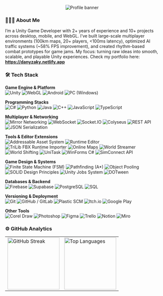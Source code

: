 <!-- Banner -->
<p align="center">
  <img src="https://user-images.githubusercontent.com/10498744/210012254-234538ff-d198-48aa-8964-37e6fd45d227.gif" alt="Profile banner" />
</p>

### 👨🏻‍💻 About Me

I’m a Unity Game Developer with 2+ years of experience and 10+ projects across desktop, mobile, and WebGL. I’ve built large-scale multiplayer environments (100km maps, 20+ players, <100ms latency), optimized AI traffic systems (~58% FPS improvement), and created rhythm-based combat prototypes for game jams. My focus: turning raw ideas into smooth, scalable, and playable Unity experiences. Check my portfolio here: **https://danyzaky.netlify.app**

### 🛠 Tech Stack

**Game Engine & Platform**  
![Unity](https://img.shields.io/badge/-Unity-05122A?style=flat)
![WebGL](https://img.shields.io/badge/-WebGL-05122A?style=flat)
![Android](https://img.shields.io/badge/-Android-05122A?style=flat)
![PC (Windows)](https://img.shields.io/badge/-PC%20%28Windows%29-05122A?style=flat)

**Programming Stacks**  
![C#](https://img.shields.io/badge/-C%23-05122A?style=flat)
![Python](https://img.shields.io/badge/-Python-05122A?style=flat)
![Java](https://img.shields.io/badge/-Java-05122A?style=flat)
![C++](https://img.shields.io/badge/-C%2B%2B-05122A?style=flat)
![JavaScript](https://img.shields.io/badge/-JavaScript-05122A?style=flat)
![TypeScript](https://img.shields.io/badge/-TypeScript-05122A?style=flat)

**Multiplayer & Networking**  
![Mirror Networking](https://img.shields.io/badge/-Mirror%20Networking-05122A?style=flat)
![WebSocket](https://img.shields.io/badge/-WebSocket-05122A?style=flat)
![Socket.IO](https://img.shields.io/badge/-Socket.IO-05122A?style=flat)
![Colyseus](https://img.shields.io/badge/-Colyseus-05122A?style=flat)
![REST API](https://img.shields.io/badge/-REST%20API-05122A?style=flat)
![JSON Serialization](https://img.shields.io/badge/-JSON%20Serialization-05122A?style=flat)

**Tools & Editor Extensions**  
![Addressable Asset System](https://img.shields.io/badge/-Addressable%20Asset%20System-05122A?style=flat)
![Runtime Editor](https://img.shields.io/badge/-Runtime%20Editor-05122A?style=flat)
![TriLib FBX Runtime Importer](https://img.shields.io/badge/-TriLib%20FBX%20Runtime%20Importer-05122A?style=flat)
![Online Maps](https://img.shields.io/badge/-Online%20Maps-05122A?style=flat)
![World Streamer](https://img.shields.io/badge/-World%20Streamer-05122A?style=flat)
![World Shifting](https://img.shields.io/badge/-World%20Shifting-05122A?style=flat)
![UniTask](https://img.shields.io/badge/-UniTask-05122A?style=flat)
![WinForms C#](https://img.shields.io/badge/-WinForms%20C%23-05122A?style=flat)
![SimConnect API](https://img.shields.io/badge/-SimConnect%20API-05122A?style=flat)

**Game Design & Systems**  
![Finite State Machine (FSM)](https://img.shields.io/badge/-Finite%20State%20Machine%20%28FSM%29-05122A?style=flat)
![Pathfinding (A*)](https://img.shields.io/badge/-Pathfinding%20%28A%2A%29-05122A?style=flat)
![Object Pooling](https://img.shields.io/badge/-Object%20Pooling-05122A?style=flat)
![SOLID Design Principles](https://img.shields.io/badge/-SOLID%20Design%20Principles-05122A?style=flat)
![Unity Jobs System](https://img.shields.io/badge/-Unity%20Jobs%20System-05122A?style=flat)
![DOTween](https://img.shields.io/badge/-DOTween-05122A?style=flat)

**Databases & Backend**  
![Firebase](https://img.shields.io/badge/-Firebase-05122A?style=flat)
![Supabase](https://img.shields.io/badge/-Supabase-05122A?style=flat)
![PostgreSQL](https://img.shields.io/badge/-PostgreSQL-05122A?style=flat)
![SQL](https://img.shields.io/badge/-SQL-05122A?style=flat)

**Versioning & Deployment**  
![Git](https://img.shields.io/badge/-Git-05122A?style=flat)
![GitHub / GitLab](https://img.shields.io/badge/-GitHub%20%2F%20GitLab-05122A?style=flat)
![Plastic SCM](https://img.shields.io/badge/-Plastic%20SCM-05122A?style=flat)
![Itch.io](https://img.shields.io/badge/-Itch.io-05122A?style=flat)
![Google Play](https://img.shields.io/badge/-Google%20Play-05122A?style=flat)

**Other Tools**  
![Corel Draw](https://img.shields.io/badge/-Corel%20Draw-05122A?style=flat)
![Photoshop](https://img.shields.io/badge/-Photoshop-05122A?style=flat)
![Figma](https://img.shields.io/badge/-Figma-05122A?style=flat)
![Trello](https://img.shields.io/badge/-Trello-05122A?style=flat)
![Notion](https://img.shields.io/badge/-Notion-05122A?style=flat)
![Miro](https://img.shields.io/badge/-Miro-05122A?style=flat)

### ⚙️ GitHub Analytics

<table align="center">
  <tr>
    <td>
      <img height="170"
           src="https://streak-stats.demolab.com/?user=danyzaky&theme=tokyonight"
           alt="GitHub Streak"/>
    </td>
    <td>
      <img height="170"
           src="https://github-readme-stats.vercel.app/api/top-langs/?username=danyzaky&layout=compact&langs_count=8&theme=tokyonight"
           alt="Top Languages"/>
    </td>
  </tr>
</table>

